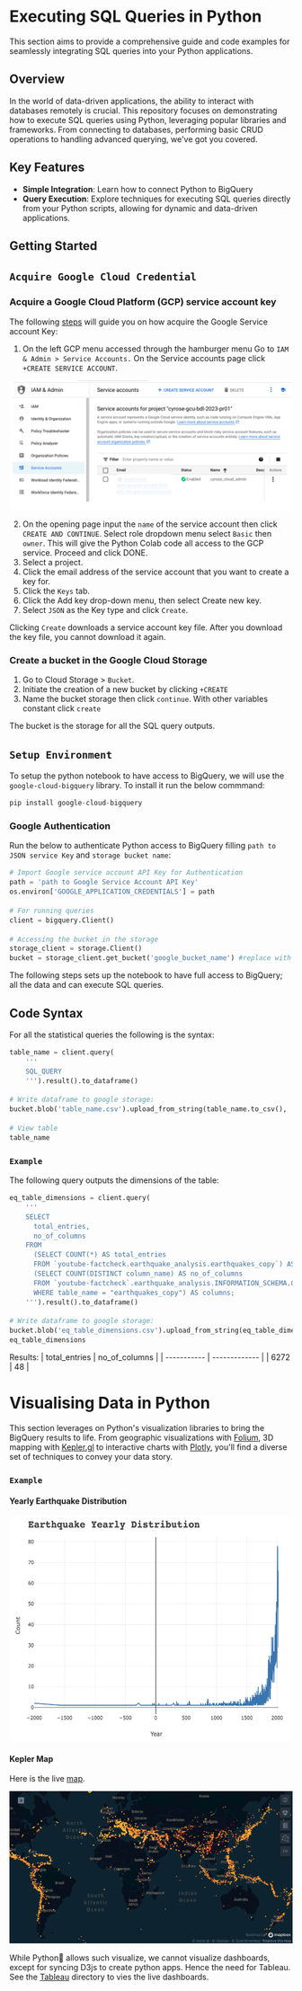 # Executing SQL Queries in Python

This section aims to provide a comprehensive guide and code examples for seamlessly integrating SQL queries into your Python applications.

## Overview
In the world of data-driven applications, the ability to interact with databases remotely is crucial. This repository focuses on demonstrating how to execute SQL queries using Python, leveraging popular libraries and frameworks. From connecting to databases, performing basic CRUD operations to handling advanced querying, we've got you covered.

## Key Features
- **Simple Integration**: Learn how to connect Python to BigQuery
- **Query Execution**: Explore techniques for executing SQL queries directly from your Python scripts, allowing for dynamic and data-driven applications.

## Getting Started
## `Acquire Google Cloud Credential`
### **Acquire a Google Cloud Platform (GCP) service account key**

The following [steps](https://cloud.google.com/iam/docs/keys-create-delete) will guide you  on how acquire the Google Service account Key:
1. On the left GCP menu accessed through the hamburger menu Go to `IAM & Admin > Service Accounts.` On the Service accounts page click `+CREATE SERVICE ACCOUNT`.

![bigquery runner](../images/service_key.png "bigquery runner installer")

2. On the opening page input the `name` of the service account
then click `CREATE AND CONTINUE`. Select role dropdown menu select `Basic` then `owner`. This will give the Python Colab code all access to the GCP service. Proceed and click DONE.
3. Select a project.
4. Click the email address of the service account that you want to create a key for.
5. Click the `Keys` tab.
6. Click the Add key drop-down menu, then select Create new key.
7. Select `JSON` as the Key type and click `Create`.

Clicking `Create` downloads a service account key file. After you download the key file, you cannot download it again.

### **Create a bucket in the Google Cloud Storage**
1. Go to Cloud Storage > `Bucket`.
2. Initiate the creation of a new bucket by clicking `+CREATE`
3. Name the bucket storage then click `continue`. With other variables constant click `create`

The bucket is the storage for all the SQL query outputs.

## `Setup Environment`
To setup the python notebook to have access to BigQuery, we will use the `google-cloud-bigquery` library. To install it run the below commmand:

```python
pip install google-cloud-bigquery
```

### Google Authentication
Run the below to authenticate Python access to BigQuery filling `path to JSON service Key` and `storage bucket name`:
```python
# Import Google service account API Key for Authentication
path = 'path to Google Service Account API Key'
os.environ['GOOGLE_APPLICATION_CREDENTIALS'] = path

# For running queries
client = bigquery.Client()

# Accessing the bucket in the storage
storage_client = storage.Client()
bucket = storage_client.get_bucket('google_bucket_name') #replace with bucket name
```
The following steps sets up the notebook to have full access to BigQuery; all the data and can execute SQL queries.

## Code Syntax
For all the statistical queries the following is the syntax:
```python
table_name = client.query(
    '''
    SQL_QUERY
    ''').result().to_dataframe()

# Write dataframe to google storage:
bucket.blob('table_name.csv').upload_from_string(table_name.to_csv(), 'text/csv')

# View table
table_name
```
### `Example`
The following query outputs the dimensions of the table:
```python
eq_table_dimensions = client.query(
    '''
    SELECT
      total_entries,
      no_of_columns
    FROM
      (SELECT COUNT(*) AS total_entries
      FROM `youtube-factcheck.earthquake_analysis.earthquakes_copy`) AS entries,
      (SELECT COUNT(DISTINCT column_name) AS no_of_columns
      FROM `youtube-factcheck`.earthquake_analysis.INFORMATION_SCHEMA.COLUMNS
      WHERE table_name = "earthquakes_copy") AS columns;
    ''').result().to_dataframe()

# Write dataframe to google storage:
bucket.blob('eq_table_dimensions.csv').upload_from_string(eq_table_dimensions.to_csv(), 'text/csv')
eq_table_dimensions
```

Results:
| total_entries	| no_of_columns |
| -----------	| ------------- |
|	6272	    |    48         |

# Visualising Data in Python
This section leverages on  Python's visualization libraries to bring the BigQuery results to life. From geographic visualizations with [Folium](https://pypi.org/project/folium/), 3D mapping with [Kepler.gl](https://kepler.gl/) to interactive charts with [Plotly](https://plotly.com/), you'll find a diverse set of techniques to convey your data story.

### `Example`
#### Yearly Earthquake Distribution
<p align="left">
  <img src="../images/earthquake_ditg.png" alt="Yearly Earthquake Distribution" width="500" height="400">
</p>

#### Kepler Map
Here is the live [map](http://127.0.0.1:5500/Python/Map%20Visuals/eq_world_dist.kgl.html).

<p align="center">
  <img src="../images/earthquake_dist.png" alt="Yearly Earthquake Distribution Map" >
</p>


While Python🐍 allows such visualize, we cannot visualize dashboards, except for syncing D3js to create python apps. Hence the need for Tableau. See the [Tableau](https://github.com/gmusebe/BigData_Landscape/tree/main/Tableau) directory to vies the live dashboards.